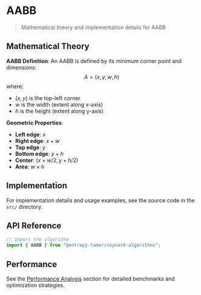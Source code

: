 # AABB

> Mathematical theory and implementation details for AABB

## Mathematical Theory

**AABB Definition**:
An AABB is defined by its minimum corner point and dimensions:
$$A = (x, y, w, h)$$
where:

- $(x, y)$ is the top-left corner
- $w$ is the width (extent along x-axis)
- $h$ is the height (extent along y-axis)

**Geometric Properties**:

- **Left edge**: $x$
- **Right edge**: $x + w$
- **Top edge**: $y$
- **Bottom edge**: $y + h$
- **Center**: $(x + w/2, y + h/2)$
- **Area**: $w \times h$

## Implementation

For implementation details and usage examples, see the source code in the `src/` directory.

## API Reference

```typescript
// Import the algorithm
import { AABB } from "@entropy-tamer/reynard-algorithms";
```

## Performance

See the [Performance Analysis](../performance/) section for detailed benchmarks and optimization strategies.
